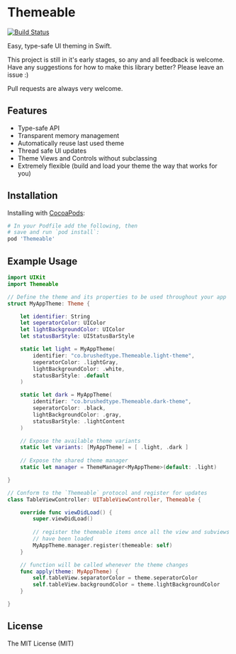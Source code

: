 # Themeable

[![Build Status](https://travis-ci.org/edwellbrook/Themeable.svg?branch=master)](https://travis-ci.org/edwellbrook/Themeable)

Easy, type-safe UI theming in Swift.

This project is still in it's early stages, so any and all feedback is welcome. Have any suggestions for how to make this library better? Please leave an issue :)

Pull requests are always very welcome.

## Features

- Type-safe API
- Transparent memory management
- Automatically reuse last used theme
- Thread safe UI updates
- Theme Views and Controls without subclassing
- Extremely flexible (build and load your theme the way that works for you)

## Installation

Installing with [CocoaPods](https://cocoapods.org):

```ruby
# In your Podfile add the following, then
# save and run `pod install`:
pod 'Themeable'
```

## Example Usage

```swift
import UIKit
import Themeable

// Define the theme and its properties to be used throughout your app
struct MyAppTheme: Theme {

    let identifier: String
    let seperatorColor: UIColor
    let lightBackgroundColor: UIColor
    let statusBarStyle: UIStatusBarStyle

    static let light = MyAppTheme(
        identifier: "co.brushedtype.Themeable.light-theme",
        seperatorColor: .lightGray,
        lightBackgroundColor: .white,
        statusBarStyle: .default
    )

    static let dark = MyAppTheme(
        identifier: "co.brushedtype.Themeable.dark-theme",
        seperatorColor: .black,
        lightBackgroundColor: .gray,
        statusBarStyle: .lightContent
    )

    // Expose the available theme variants
    static let variants: [MyAppTheme] = [ .light, .dark ]
    
    // Expose the shared theme manager
    static let manager = ThemeManager<MyAppTheme>(default: .light)

}

// Conform to the `Themeable` protocol and register for updates
class TableViewController: UITableViewController, Themeable {

    override func viewDidLoad() {
        super.viewDidLoad()
        
        // register the themeable items once all the view and subviews
        // have been loaded
        MyAppTheme.manager.register(themeable: self)
    }

    // function will be called whenever the theme changes
    func apply(theme: MyAppTheme) {
        self.tableView.separatorColor = theme.seperatorColor
        self.tableView.backgroundColor = theme.lightBackgroundColor
    }

}
```

## License

The MIT License (MIT)
